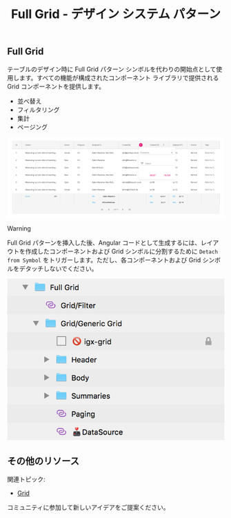 ﻿---
title: Full Grid - デザイン システム パターン
_description: Full Grid パターン シンボルは完全なグリッド コンポーネントを表します。 
_keywords: デザイン システム, デザイン システム UX, UI キット, Sketch, Ignite UI for Angular, Sketch to Angular, Angular, Angular デザイン システム, Sketch からコードをエクスポート, Angular 用のデザイン キット, Sketch HTML, Sketch to HTML, Sketch UI キット
_language: ja
---

## Full Grid

テーブルのデザイン時に Full Grid パターン シンボルを代わりの開始点として使用します。すべての機能が構成されたコンポーネント ライブラリで提供される Grid コンポーネントを提供します。

- 並べ替え
- フィルタリング
- 集計
- ページング

<img class="responsive-img" src="../images/grids_demo.png" srcset="../images/grids_demo@2x.png 2x" />

> [!WARNING]
> Full Grid パターンを挿入した後、Angular コードとして生成するには、レイアウトを作成したコンポーネントおよび Grid シンボルに分割するために `Detach from Symbol` をトリガーします。ただし、各コンポーネントおよび Grid シンボルをデタッチしないでください。

<img class="responsive-img" src="../images/grids_detach.png" />

## その他のリソース

関連トピック:

- [Grid](../components/grid.md)

コミュニティに参加して新しいアイデアをご提案ください。


